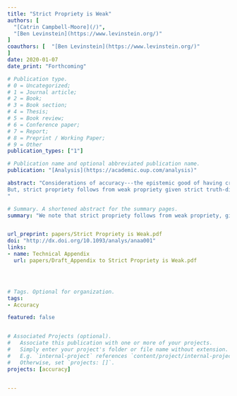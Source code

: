 ```yaml
---
title: "Strict Propriety is Weak"
authors: [
  "[Catrin Campbell-Moore](/)",
  "[Ben Levinstein](https://www.levinstein.org/)"
]
coauthors: [  "[Ben Levinstein](https://www.levinstein.org/)"
]
date: 2020-01-07
date_print: "Forthcoming"

# Publication type.
# 0 = Uncategorized;
# 1 = Journal article;
# 2 = Book;
# 3 = Book section;
# 4 = Thesis;
# 5 = Book review;
# 6 = Conference paper;
# 7 = Report;
# 8 = Preprint / Working Paper;
# 9 = Other
publication_types: ["1"]

# Publication name and optional abbreviated publication name.
publication: "[Analysis](https://academic.oup.com/analysis)"

abstract: "Considerations of accuracy---the epistemic good of having credences close to truth-values---have led to the justification of a host of epistemic norms. These arguments rely on particular ways of measuring accuracy. In particular, the accuracy measure should be strictly proper. However, the main argument for strict propriety only supports weak propriety.
But, strict propriety follows from weak propriety given strict truth-directedness (which is non-negotiable) and additivity (which is both very common and plausible). So no further argument is necessary.
"

# Summary. A shortened abstract for the summary pages.
summary: "We note that strict propriety follows from weak propriety, given truth-directedness, thus closing an argumentative gap in the literature."


url_preprint: papers/Strict Propriety is Weak.pdf
doi: "http://dx.doi.org/10.1093/analys/anaa001"
links:
- name: Technical Appendix
  url: papers/Draft_Appendix to Strict Propriety is Weak.pdf




# Tags. Optional for organization.
tags:
- Accuracy

featured: false


# Associated Projects (optional).
#   Associate this publication with one or more of your projects.
#   Simply enter your project's folder or file name without extension.
#   E.g. `internal-project` references `content/project/internal-project/index.md`.
#   Otherwise, set `projects: []`.
projects: [accuracy]


---
```

